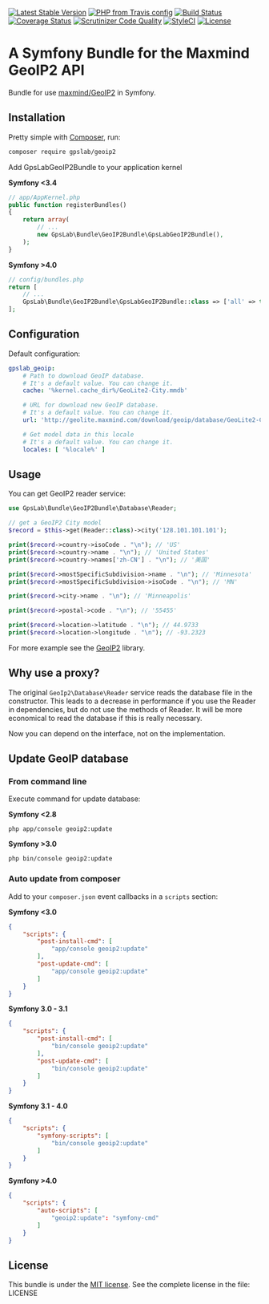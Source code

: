 [![Latest Stable Version](https://img.shields.io/packagist/v/gpslab/geoip2.svg?maxAge=3600&label=stable)](https://packagist.org/packages/gpslab/geoip2)
[![PHP from Travis config](https://img.shields.io/travis/php-v/gpslab/geoip2.svg?maxAge=3600)](https://packagist.org/packages/gpslab/geoip2)
[![Build Status](https://img.shields.io/travis/gpslab/geoip2.svg?maxAge=3600)](https://travis-ci.org/gpslab/geoip2)
[![Coverage Status](https://img.shields.io/coveralls/gpslab/geoip2.svg?maxAge=3600)](https://coveralls.io/github/gpslab/geoip2?branch=master)
[![Scrutinizer Code Quality](https://img.shields.io/scrutinizer/g/gpslab/geoip2.svg?maxAge=3600)](https://scrutinizer-ci.com/g/gpslab/geoip2/?branch=master)
[![StyleCI](https://styleci.io/repos/79822037/shield?branch=master)](https://styleci.io/repos/79822037)
[![License](https://img.shields.io/packagist/l/gpslab/geoip2.svg?maxAge=3600)](https://github.com/gpslab/geoip2)

A Symfony Bundle for the Maxmind GeoIP2 API
===========================================

Bundle for use [maxmind/GeoIP2](https://github.com/maxmind/GeoIP2-php) in Symfony.

## Installation

Pretty simple with [Composer](http://packagist.org), run:

```sh
composer require gpslab/geoip2
```

Add GpsLabGeoIP2Bundle to your application kernel

**Symfony <3.4**

```php
// app/AppKernel.php
public function registerBundles()
{
    return array(
        // ...
        new GpsLab\Bundle\GeoIP2Bundle\GpsLabGeoIP2Bundle(),
    );
}
```

**Symfony >4.0**

```php
// config/bundles.php
return [
    // ...
    GpsLab\Bundle\GeoIP2Bundle\GpsLabGeoIP2Bundle::class => ['all' => true],
];
```

## Configuration

Default configuration:

```yml
gpslab_geoip:
    # Path to download GeoIP database.
    # It's a default value. You can change it.
    cache: '%kernel.cache_dir%/GeoLite2-City.mmdb'

    # URL for download new GeoIP database.
    # It's a default value. You can change it.
    url: 'http://geolite.maxmind.com/download/geoip/database/GeoLite2-City.mmdb.gz'

    # Get model data in this locale
    # It's a default value. You can change it.
    locales: [ '%locale%' ]
```

## Usage

You can get GeoIP2 reader service:

```php
use GpsLab\Bundle\GeoIP2Bundle\Database\Reader;

// get a GeoIP2 City model
$record = $this->get(Reader::class)->city('128.101.101.101');

print($record->country->isoCode . "\n"); // 'US'
print($record->country->name . "\n"); // 'United States'
print($record->country->names['zh-CN'] . "\n"); // '美国'

print($record->mostSpecificSubdivision->name . "\n"); // 'Minnesota'
print($record->mostSpecificSubdivision->isoCode . "\n"); // 'MN'

print($record->city->name . "\n"); // 'Minneapolis'

print($record->postal->code . "\n"); // '55455'

print($record->location->latitude . "\n"); // 44.9733
print($record->location->longitude . "\n"); // -93.2323
```

For more example see the [GeoIP2](https://github.com/maxmind/GeoIP2-php) library.

## Why use a proxy?

The original `GeoIp2\Database\Reader` service reads the database file in the constructor.
This leads to a decrease in performance if you use the Reader in dependencies, but do not use the methods of Reader.
It will be more economical to read the database if this is really necessary.

Now you can depend on the interface, not on the implementation.

## Update GeoIP database

### From command line

Execute command for update database:

**Symfony <2.8**

```
php app/console geoip2:update
```

**Symfony >3.0**

```
php bin/console geoip2:update
```

### Auto update from composer

Add to your `composer.json` event callbacks in a `scripts` section:


**Symfony <3.0**

```json
{
    "scripts": {
        "post-install-cmd": [
            "app/console geoip2:update"
        ],
        "post-update-cmd": [
            "app/console geoip2:update"
        ]
    }
}
```

**Symfony 3.0 - 3.1**

```json
{
    "scripts": {
        "post-install-cmd": [
            "bin/console geoip2:update"
        ],
        "post-update-cmd": [
            "bin/console geoip2:update"
        ]
    }
}
```

**Symfony 3.1 - 4.0**

```json
{
    "scripts": {
        "symfony-scripts": [
            "bin/console geoip2:update"
        ]
    }
}
```

**Symfony >4.0**

```json
{
    "scripts": {
        "auto-scripts": [
            "geoip2:update": "symfony-cmd"
        ]
    }
}
```


## License

This bundle is under the [MIT license](http://opensource.org/licenses/MIT). See the complete license in the file: LICENSE
